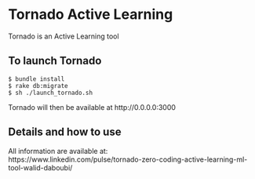 <h1>Tornado Active Learning</h1>
<p>Tornado is an Active Learning tool</p>
<h2>To launch Tornado</h2>
<code>$ bundle install</code>
<br>
<code>$ rake db:migrate</code>
<br>
<code>$ sh ./launch_tornado.sh</code>
<p>Tornado will then be available at http://0.0.0.0:3000</p>
  
<h2>Details and how to use</h2>
All information are available at:
<br>
https://www.linkedin.com/pulse/tornado-zero-coding-active-learning-ml-tool-walid-daboubi/
